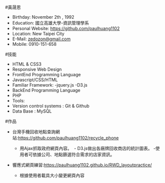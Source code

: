 #黃晟恩 

 - Birthday: November 2th , 1992
 - Education: 國立高雄大學-資訊管理學系
 - Personal Website: https://github.com/paulhuang1102
 - Location: New Taipei City
 - E-Mail: zedozon@gmail.com
 - Mobile: 0910-151-658

#技能

 -  HTML & CSS3
  - Responsive Web Design
 - FrontEnd Programming Language
  - Javascript/CSS/HTML
 - Familiar Framework:
  -jquery.js
  -D3.js
 - BackEnd Programming Language
  - PHP
 - Tools:
  - Version control systems : Git & Github
  - Data Base : MySQL 

#作品

- 台灣手機回收地點查詢網站:https://github.com/paulhuang1102/recycle_phone
  - 用Ajax抓取政府網頁內容。
  - D3.js做出各廠牌回收商店的統計圖表。
   -使用者可依據公司、地點篩選符合需求的店家資訊。
  
- 響應式網頁練習:https://paulhuang1102.github.io/RWD_layoutpractice/
  - 根據使用者載具大小變更網頁內容
